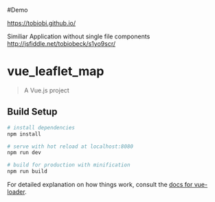 #Demo

https://tobiobi.github.io/

Similiar Application without single file components
http://jsfiddle.net/tobiobeck/s1yo9scr/

# vue_leaflet_map

> A Vue.js project

## Build Setup

``` bash
# install dependencies
npm install

# serve with hot reload at localhost:8080
npm run dev

# build for production with minification
npm run build
```

For detailed explanation on how things work, consult the [docs for vue-loader](http://vuejs.github.io/vue-loader).
